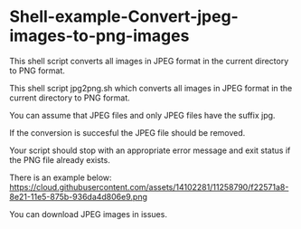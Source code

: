 # Shell-example-Convert-jpeg-images-to-png-images
This shell script converts all images in JPEG format in the current directory to PNG format. 

This shell script jpg2png.sh which converts all images in JPEG format in the current directory to PNG format.

You can assume that JPEG files and only JPEG files have the suffix jpg.

If the conversion is succesful the JPEG file should be removed.

Your script should stop with an appropriate error message and exit status if the PNG file already exists. 

There is an example below:
https://cloud.githubusercontent.com/assets/14102281/11258790/f22571a8-8e21-11e5-875b-936da4d806e9.png

You can download JPEG images in issues.
